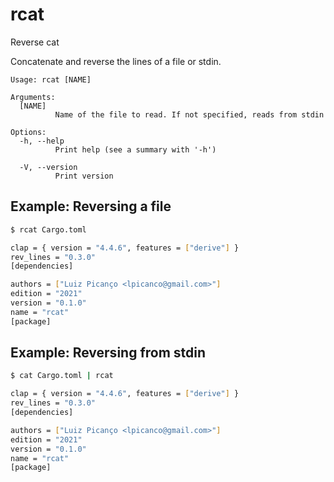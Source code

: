 # rcat
Reverse cat

Concatenate and reverse the lines of a file or stdin.

```
Usage: rcat [NAME]

Arguments:
  [NAME]
          Name of the file to read. If not specified, reads from stdin

Options:
  -h, --help
          Print help (see a summary with '-h')

  -V, --version
          Print version
```

## Example: Reversing a file
```bash
$ rcat Cargo.toml

clap = { version = "4.4.6", features = ["derive"] }
rev_lines = "0.3.0"
[dependencies]

authors = ["Luiz Picanço <lpicanco@gmail.com>"]
edition = "2021"
version = "0.1.0"
name = "rcat"
[package]
```

## Example: Reversing from stdin
```bash
$ cat Cargo.toml | rcat

clap = { version = "4.4.6", features = ["derive"] }
rev_lines = "0.3.0"
[dependencies]

authors = ["Luiz Picanço <lpicanco@gmail.com>"]
edition = "2021"
version = "0.1.0"
name = "rcat"
[package]
```

